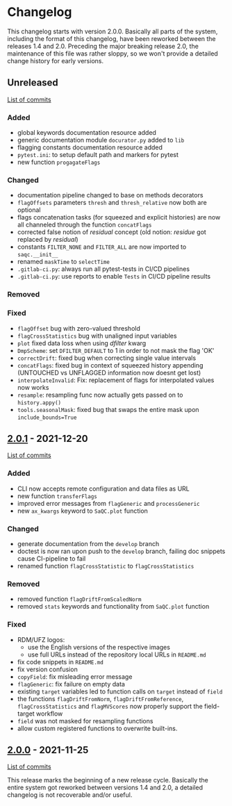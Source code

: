 <!--
SPDX-FileCopyrightText: 2021 Helmholtz-Zentrum für Umweltforschung GmbH - UFZ

SPDX-License-Identifier: GPL-3.0-or-later
-->

# Changelog

This changelog starts with version 2.0.0. Basically all parts of the system, including the format of this changelog, have been reworked between the releases 1.4 and 2.0. Preceding the major breaking release 2.0, the maintenance of this file was rather sloppy, so we won't provide a detailed change history for early versions.


## Unreleased
[List of commits](https://git.ufz.de/rdm-software/saqc/-/compare/v2.0.1...develop)

### Added
- global keywords documentation resource added
- generic documentation module `docurator.py` added to `lib`
- flagging constants documentation resource added
- `pytest.ini`: to setup default path and markers for pytest
- new function `progagateFlags`

### Changed
- documentation pipeline changed to base on methods decorators
- `flagOffsets` parameters `thresh` and `thresh_relative` now both are optional
- flags concatenation tasks (for squeezed and explicit histories) are now all channeled through the function `concatFlags`
- corrected false notion of *residual* concept (old notion: *residue* got replaced by *residual*)
- constants `FILTER_NONE` and `FILTER_ALL` are now imported to `saqc.__init__`
- renamed `maskTime` to `selectTime`
- `.gitlab-ci.py`: always run all pytest-tests in CI/CD pipelines
- `.gitlab-ci.py`: use reports to enable `Tests` in CI/CD pipeline results

### Removed
### Fixed
- `flagOffset` bug with zero-valued threshold
- `flagCrossStatistics` bug with unaligned input variables
- `plot` fixed data loss when using *dfilter* kwarg
- `DmpScheme`: set `DFILTER_DEFAULT` to 1 in order to not mask the flag 'OK'
- `correctDrift`: fixed bug when correcting single value intervals
- `concatFlags`: fixed bug in context of squeezed history appending (UNTOUCHED vs UNFLAGGED information now doesnt get lost)
- `interpolateInvalid`: Fix: replacement of flags for interpolated values now works
- `resample`: resampling func now actually gets passed on to `history.appy()`
- `tools.seasonalMask`: fixed bug that swaps the entire mask upon `include_bounds=True`


## [2.0.1](https://git.ufz.de/rdm-software/saqc/-/tags/v2.0.1) - 2021-12-20
[List of commits](https://git.ufz.de/rdm-software/saqc/-/compare/v2.0.0...v2.0.1)
### Added
- CLI now accepts remote configuration and data files as URL
- new function `transferFlags`
- improved error messages from `flagGeneric` and `processGeneric`
- new `ax_kwargs` keyword to `SaQC.plot` function
### Changed
- generate documentation from the `develop` branch
- doctest is now ran upon push to the `develop` branch, failing doc snippets cause CI-pipeline to fail
- renamed function `flagCrossStatistic` to `flagCrossStatistics`
### Removed
- removed function `flagDriftFromScaledNorm`
- removed `stats` keywords and functionality from `SaQC.plot` function
### Fixed
- RDM/UFZ logos:
  - use the English versions of the respective images
  - use full URLs instead of the repository local URLs in `README.md`
- fix code snippets in `README.md`
- fix version confusion
- `copyField`: fix misleading error message
- `flagGeneric`: fix failure on empty data
- existing `target` variables led to function calls on `target` instead of `field`
- the functions `flagDriftFromNorm`, `flagDriftFromReference`, `flagCrossStatistics` and `flagMVScores` now properly support the field-target workflow
- `field` was not masked for resampling functions
- allow custom registered functions to overwrite built-ins.

## [2.0.0](https://git.ufz.de/rdm-software/saqc/-/tags/v2.0.0) - 2021-11-25
[List of commits](https://git.ufz.de/rdm-software/saqc/-/compare/v1.5.0...v2.0.0)

This release marks the beginning of a new release cycle. Basically the entire system got reworked between versions 1.4 and 2.0, a detailed changelog is not recoverable and/or useful.
